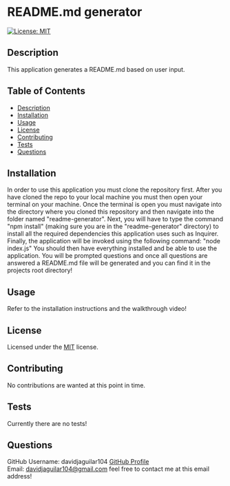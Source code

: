 
# README.md generator     

[![License: MIT](https://img.shields.io/badge/License-MIT-yellow.svg)](https://opensource.org/licenses/MIT)

## Description

This application generates a README.md based on user input.

## Table of Contents 
- [Description](#Description) 
- [Installation](#Installation)
- [Usage](#Usage)
- [License](#License)
- [Contributing](#Contributing)
- [Tests](#Tests)
- [Questions](#Questions)

## Installation

In order to use this application you must clone the repository first. After you have cloned the repo to your local machine you must then open your terminal on your machine. Once the terminal is open you must navigate into the directory where you cloned this repository and then navigate into the folder named "readme-generator". Next, you will have to type the command "npm install" (making sure you are in the "readme-generator" directory) to install all the required dependencies this application uses such as Inquirer. Finally, the application will be invoked using the following command: "node index.js" You should then have everything installed and be able to use the application. You will be prompted questions and once all questions are answered a README.md file will be generated and you can find it in the projects root directory!

## Usage

Refer to the installation instructions and the walkthrough video!

## License

Licensed under the [MIT](./src/MIT-LICENSE.txt) license.        


## Contributing

No contributions are wanted at this point in time.

## Tests 

Currently there are no tests!

## Questions

GitHub Username: davidjaguilar104 [GitHub Profile](https://github.com/davidjaguilar104)       
Email: davidjaguilar104@gmail.com feel free to contact me at this email address! 

